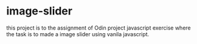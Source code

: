 # image-slider

this project is to the assignment of Odin project javascript exercise where the task is to made a
image slider using vanila javascript.
